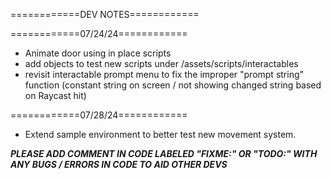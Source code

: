============DEV NOTES============

============07/24/24============
- Animate door using in place scripts
- add objects to test new scripts under /assets/scripts/interactables
- revisit interactable prompt menu to fix the improper "prompt string" function (constant string on screen / not showing changed string based on Raycast hit)


============07/28/24============
- Extend sample environment to better test new movement system.

***PLEASE ADD COMMENT IN CODE LABELED "FIXME:" OR "TODO:" WITH ANY BUGS / ERRORS IN CODE TO AID OTHER DEVS***
